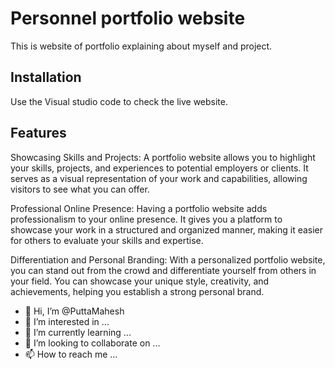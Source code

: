 # Personnel portfolio website 

This is website of portfolio explaining about myself and project.

## Installation

Use the Visual studio code to check the live website.



## Features

Showcasing Skills and Projects: A portfolio website allows you to highlight your skills, projects, and experiences to potential employers or clients. It serves as a visual representation of your work and capabilities, allowing visitors to see what you can offer.

Professional Online Presence: Having a portfolio website adds professionalism to your online presence. It gives you a platform to showcase your work in a structured and organized manner, making it easier for others to evaluate your skills and expertise.

Differentiation and Personal Branding: With a personalized portfolio website, you can stand out from the crowd and differentiate yourself from others in your field. You can showcase your unique style, creativity, and achievements, helping you establish a strong personal brand.

- 👋 Hi, I’m @PuttaMahesh
- 👀 I’m interested in ...
- 🌱 I’m currently learning ...
- 💞️ I’m looking to collaborate on ...
- 📫 How to reach me ...

<!---
PuttaMahesh/PuttaMahesh is a ✨ special ✨ repository because its `README.md` (this file) appears on your GitHub profile.
You can click the Preview link to take a look at your changes.
--->
